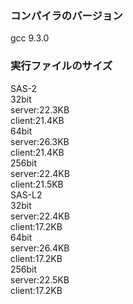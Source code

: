### コンパイラのバージョン
gcc 9.3.0
### 実行ファイルのサイズ
SAS-2  
32bit  
server:22.3KB  
client:21.4KB  
64bit  
server:26.3KB  
client:21.4KB  
256bit  
server:22.4KB  
client:21.5KB  
SAS-L2  
32bit  
server:22.4KB  
client:17.2KB  
64bit  
server:26.4KB  
client:17.2KB  
256bit  
server:22.5KB  
client:17.2KB  
